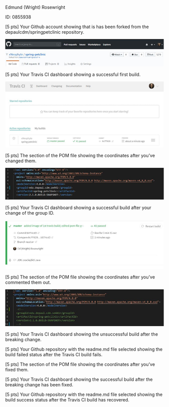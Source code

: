 Edmund (Wright) Rosewright 

ID: 0855938

[5 pts] Your Github account showing that is has been forked from the depaulcdm/springpetclinic repository.

  ![Forked Repo](figures/forked-repo.JPG)

[5 pts] Your Travis CI dashboard showing a successful first build.

  ![1st successful travis build](figures/first-successful-travis-build.JPG)

[5 pts] The section of the POM file showing the coordinates after you’ve changed them.

  ![Edited Group ID in pom](figures/edited-group-id-pom.JPG)

[5 pts] Your Travis CI dashboard showing a successful build after your change of the group ID.

  ![Successful Travis Build after change to pom.xml](figures/successful-travis-build-2.JPG)

[5 pts] The section of the POM file showing the coordinates after you’ve commented them out.

  ![Commented out the coordinates in pom.xml](figures\commented-out-coords-pom.JPG)

[5 pts] Your Travis CI dashboard showing the unsuccessful build after the breaking change.



[5 pts] Your Github repository with the readme.md file selected showing the build failed status after the Travis CI build fails.



[5 pts] The section of the POM file showing the coordinates after you’ve fixed them.



[5 pts] Your Travis CI dashboard showing the successful build after the breaking change has been fixed.



[5 pts] Your Github repository with the readme.md file selected showing the build success status after the Travis CI build has recovered.

